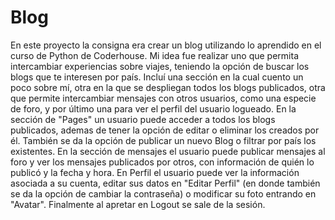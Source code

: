 # Blog

En este proyecto la consigna era crear un blog utilizando lo aprendido en el curso de Python de Coderhouse. Mi idea fue realizar uno que permita intercambiar experiencias sobre viajes, teniendo la opción de buscar los blogs que te interesen por país.
Incluí una sección en la cual cuento un poco sobre mí, otra en la que se despliegan todos los blogs publicados, otra que permite intercambiar mensajes con otros usuarios, como una especie de foro, y por último una para ver el perfil del usuario logueado.
En la sección de "Pages" un usuario puede acceder a todos los blogs publicados, ademas de tener la opción de editar o eliminar los creados por él. También se da la opción de publicar un nuevo Blog o filtrar por país los existentes.
En la sección de mensajes el usuario puede publicar mensajes al foro y ver los mensajes publicados por otros, con información de quién lo publicó y la fecha y hora.
En Perfil el usuario puede ver la información asociada a su cuenta, editar sus datos en "Editar Perfil" (en donde también se da la opción de cambiar la contraseña) o modificar su foto entrando en "Avatar".
Finalmente al apretar en Logout se sale de la sesión.
